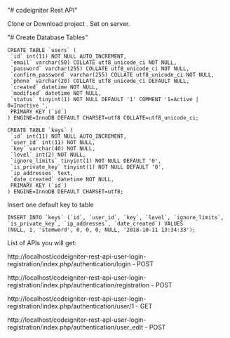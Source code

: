 "# codeigniter Rest API" 

Clone or Download project . Set on server.

"# Create Database Tables"

```
CREATE TABLE `users` (
 `id` int(11) NOT NULL AUTO_INCREMENT,
 `email` varchar(50) COLLATE utf8_unicode_ci NOT NULL,
 `password` varchar(255) COLLATE utf8_unicode_ci NOT NULL,
 `confirm_password` varchar(255) COLLATE utf8_unicode_ci NOT NULL,
 `phone` varchar(20) COLLATE utf8_unicode_ci DEFAULT NULL,
 `created` datetime NOT NULL,
 `modified` datetime NOT NULL,
 `status` tinyint(1) NOT NULL DEFAULT '1' COMMENT '1=Active | 0=Inactive ',
 PRIMARY KEY (`id`)
) ENGINE=InnoDB DEFAULT CHARSET=utf8 COLLATE=utf8_unicode_ci;
```

```
CREATE TABLE `keys` (
 `id` int(11) NOT NULL AUTO_INCREMENT,
 `user_id` int(11) NOT NULL,
 `key` varchar(40) NOT NULL,
 `level` int(2) NOT NULL,
 `ignore_limits` tinyint(1) NOT NULL DEFAULT '0',
 `is_private_key` tinyint(1) NOT NULL DEFAULT '0',
 `ip_addresses` text,
 `date_created` datetime NOT NULL,
 PRIMARY KEY (`id`)
) ENGINE=InnoDB DEFAULT CHARSET=utf8;
```

Insert one default key to table

```
INSERT INTO `keys` (`id`, `user_id`, `key`, `level`, `ignore_limits`, `is_private_key`, `ip_addresses`, `date_created`) VALUES
(NULL, 1, 'stemword', 0, 0, 0, NULL, '2018-10-11 13:34:33');
```

List of APIs you will get:

http://localhost/codeigniter-rest-api-user-login-registration/index.php/authentication/login - POST

http://localhost/codeigniter-rest-api-user-login-registration/index.php/authentication/registration - POST

http://localhost/codeigniter-rest-api-user-login-registration/index.php/authentication/user/1 - GET 

http://localhost/codeigniter-rest-api-user-login-registration/index.php/authentication/user_edit - POST
